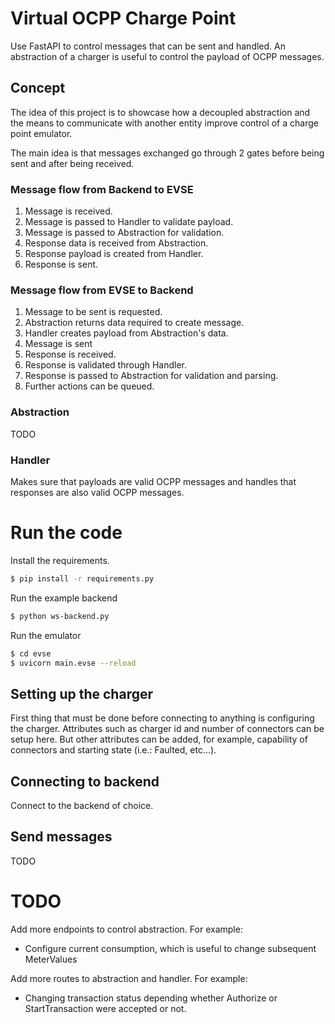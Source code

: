 # Virtual OCPP Charge Point

Use FastAPI to control messages that can be sent and handled.
An abstraction of a charger is useful to control the payload of OCPP
messages.

## Concept
The idea of this project is to showcase how a decoupled abstraction and the means
to communicate with another entity improve control of a charge point emulator.

The main idea is that messages exchanged go through 2 gates before being sent and after being received.

### Message flow from Backend to EVSE
1. Message is received.
2. Message is passed to Handler to validate payload.
3. Message is passed to Abstraction for validation.
4. Response data is received from Abstraction.
5. Response payload is created from Handler.
6. Response is sent.

### Message flow from EVSE to Backend
1. Message to be sent is requested.
2. Abstraction returns data required to create message.
3. Handler creates payload from Abstraction's data.
4. Message is sent
5. Response is received.
6. Response is validated through Handler.
7. Response is passed to Abstraction for validation and parsing.
8. Further actions can be queued.

### Abstraction 
TODO

### Handler
Makes sure that payloads are valid OCPP messages and handles that responses
are also valid OCPP messages.


# Run the code
Install the requirements.
```sh
$ pip install -r requirements.py
```

Run the example backend
```sh
$ python ws-backend.py
```

Run the emulator
```sh
$ cd evse
$ uvicorn main.evse --reload
```

## Setting up the charger
First thing that must be done before connecting to anything is configuring the 
charger. Attributes such as charger id and number of connectors can be setup here. 
But other attributes can be added, for example, capability of connectors and starting
state (i.e.: Faulted, etc...).

## Connecting to backend
Connect to the backend of choice.

## Send messages
TODO


# TODO
Add more endpoints to control abstraction. For example:
* Configure current consumption, which is useful to change subsequent MeterValues

Add more routes to abstraction and handler. For example:
* Changing transaction status depending whether Authorize or StartTransaction were
accepted or not.

